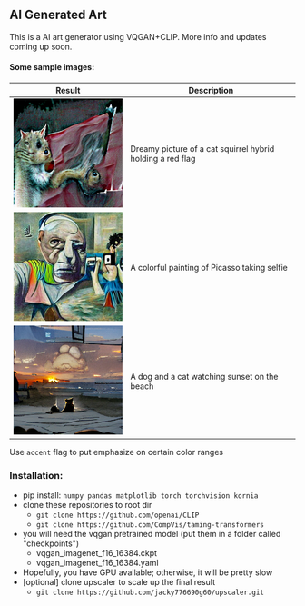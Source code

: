 ## AI Generated Art

This is a AI art generator using VQGAN+CLIP. More info and updates coming up soon.

#### Some sample images:

|Result                                          | Description                                                 |
|------------------------------------------------| ------------------------------------------------------------|
|<img src="./samples/01.png" width="256px"></img>| Dreamy picture of a cat squirrel hybrid holding a red flag  |
|<img src="./samples/02.png" width="256px"></img>| A colorful painting of Picasso taking selfie                |
|<img src="./samples/03.png" width="256px"></img>| A dog and a cat watching sunset on the beach                |

Use `accent` flag to put emphasize on certain color ranges

### Installation:
- pip install:
  `numpy pandas matplotlib torch torchvision kornia`
- clone these repositories to root dir
  - `git clone https://github.com/openai/CLIP`
  - `git clone https://github.com/CompVis/taming-transformers`
- you will need the vqgan pretrained model (put them in a folder called "checkpoints")
    - vqgan_imagenet_f16_16384.ckpt
    - vqgan_imagenet_f16_16384.yaml
- Hopefully, you have GPU available; otherwise, it will be pretty slow
- [optional] clone upscaler to scale up the final result
    - `git clone https://github.com/jacky776690g60/upscaler.git`
